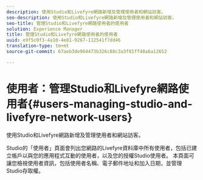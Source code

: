 ```yaml
---
description: 使用Studio和Livefyre網路新增及管理使用者和網站訪客。
seo-description: 使用Studio和Livefyre網路新增及管理使用者和網站訪客。
seo-title: 管理Studio和Livefyre網路使用者的使用者
solution: Experience Manager
title: 管理Studio和Livefyre網路使用者的使用者
uuid: e9f5c0f3-4a10-4e81-9267-112541f7dd46
translation-type: tm+mt
source-git-commit: 67aeb3de964473b326c88c3a3f81ff48a6a12652

---
```



# 使用者：管理Studio和Livefyre網路使用者{#users-managing-studio-and-livefyre-network-users}

使用Studio和Livefyre網路新增及管理使用者和網站訪客。

Studio的「使用者」頁面會列出您網路的Livefyre資料庫中所有使用者，包括已建立帳戶以與您的應用程式互動的使用者，以及您的授權Studio使用者。 本頁面可讓您檢視使用者資訊，包括使用者名稱、電子郵件地址和加入日期，並管理Studio存取權。
